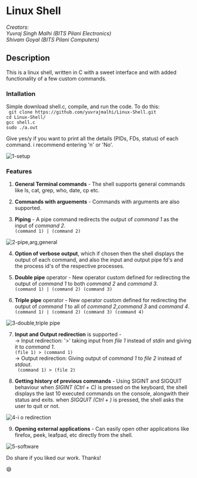 # Linux Shell
_Creators:_   
_Yuvraj Singh Malhi (BITS Pilani Electronics)_   
_Shivam Goyal       (BITS Pilani Computers)_   


## Description
This is a linux shell, written in C with a sweet interface and with added functionality of a few custom commands.

### Intallation
Simple download shell.c, compile, and run the code.
To do this:   
``` git clone https://github.com/yuvrajmalhi/Linux-Shell.git```   
``` cd Linux-Shell/ ```   
``` gcc shell.c ```   
``` sudo ./a.out ```   

Give yes/y if you want to print all the details (PIDs, FDs, status) of each command. i recommend entering 'n' or 'No'.

![1-setup](https://user-images.githubusercontent.com/76866159/107150019-b9924280-6981-11eb-8889-60688b4136e9.gif)


### Features
1. **General Terminal commands** - The shell supports general commands like ls, cat, grep, who, date, cp etc.   

2. **Commands with arguements**  - Commands with arguments are also supported.  

3. **Piping** - A pipe command redirects the output of _command 1_ as the input of _command 2_.    
``` (command 1) | (command 2) ```   

![2-pipe,arg,general](https://user-images.githubusercontent.com/76866159/107150022-bc8d3300-6981-11eb-9d50-2db6b70b6247.gif)



4. **Option of verbose output**, which if chosen then the shell displays the output of each command, and also the input and output pipe fd's and the process id's of the respective processes.

5. **Double pipe** operator -  New operator custom defined for redirecting the output of _command 1_ to both _command 2_ and _command 3_.   
``` (command 1) | (command 2) (command 3) ```  
6. **Triple pipe** operator -  New operator custom defined for redirecting the output of _command 1_ to all of _command 2_,_command 3_ and _command 4_.   
``` (command 1) | (command 2) (command 3) (command 4) ```  

![3-double,triple pipe](https://user-images.githubusercontent.com/76866159/107150025-beef8d00-6981-11eb-9439-ed6a62872aaf.gif)



7. **Input and Output redirection** is supported -   
-> Input redirection: '>' taking input from _file 1_ instead of _stdin_ and giving it to _command 1_.   
``` (file 1) > (command 1) ```   
-> Output redirection: Giving output of _command 1_ to _file 2_ instead of _stdout_.   
``` (command 1) > (file 2)```
	
	
8. **Getting history of previous commands** - Using SIGINT and SIGQUIT behaviour
	when _SIGINT (Ctrl + C)_ is pressed on the keyboard, the shell displays the last 10 executed commands on the console, alongwith their status and exits.
	when _SIGQUIT (Ctrl + \)_ is pressed, the shell asks the user to quit or not.
	
![4-i o redirection](https://user-images.githubusercontent.com/76866159/107150028-c3b44100-6981-11eb-9393-ccbf8e635668.gif)


9. **Opening external applications** - Can easily open other applications like firefox, peek, leafpad, etc directly from the shell.

![5-software](https://user-images.githubusercontent.com/76866159/107150030-c9118b80-6981-11eb-83e7-6428d1bfd9d7.gif)


Do share if you liked our work. Thanks!

:smile:


